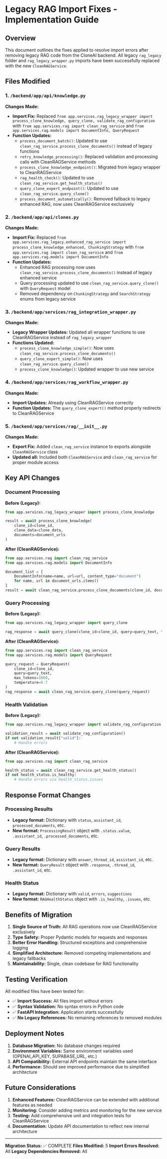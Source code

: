 # Legacy RAG Import Fixes - Implementation Guide

## Overview
This document outlines the fixes applied to resolve import errors after removing legacy RAG code from the CloneAI backend. All legacy `rag_legacy` folder and `rag_legacy_wrapper.py` imports have been successfully replaced with the new `CleanRAGService`.

## Files Modified

### 1. `/backend/app/api/knowledge.py`
**Changes Made:**
- **Import Fix:** Replaced `from app.services.rag_legacy_wrapper import process_clone_knowledge, query_clone, validate_rag_configuration` with `from app.services.rag import clean_rag_service` and `from app.services.rag.models import DocumentInfo, QueryRequest`
- **Function Updates:**
  - `process_document_batch()`: Updated to use `clean_rag_service.process_clone_documents()` instead of legacy functions
  - `retry_knowledge_processing()`: Replaced validation and processing calls with CleanRAGService methods
  - `process_clone_knowledge_endpoint()`: Migrated from legacy wrapper to CleanRAGService
  - `rag_health_check()`: Updated to use `clean_rag_service.get_health_status()`
  - `query_clone_expert_endpoint()`: Updated to use `clean_rag_service.query_clone()`
  - `process_document_automatically()`: Removed fallback to legacy enhanced RAG, now uses CleanRAGService exclusively

### 2. `/backend/app/api/clones.py`
**Changes Made:**
- **Import Fix:** Replaced `from app.services.rag_legacy.enhanced_rag_service import process_clone_knowledge_enhanced, ChunkingStrategy` with `from app.services.rag import clean_rag_service` and `from app.services.rag.models import DocumentInfo`
- **Function Updates:**
  - Enhanced RAG processing now uses `clean_rag_service.process_clone_documents()` instead of legacy enhanced service
  - Query processing updated to use `clean_rag_service.query_clone()` with `QueryRequest` model
  - Removed dependency on `ChunkingStrategy` and `SearchStrategy` enums from legacy service

### 3. `/backend/app/services/rag_integration_wrapper.py`
**Changes Made:**
- **Legacy Wrapper Updates:** Updated all wrapper functions to use CleanRAGService instead of `rag_legacy_wrapper`
- **Functions Updated:**
  - `process_clone_knowledge_simple()`: Now uses `clean_rag_service.process_clone_documents()`
  - `query_clone_expert_simple()`: Now uses `clean_rag_service.query_clone()`
  - `process_clone_knowledge()`: Updated wrapper to use new service

### 4. `/backend/app/services/rag_workflow_wrapper.py`
**Changes Made:**
- **Import Updates:** Already using CleanRAGService correctly
- **Function Updates:** The `query_clone_expert()` method properly redirects to CleanRAGService

### 5. `/backend/app/services/rag/__init__.py`
**Changes Made:**
- **Export Fix:** Added `clean_rag_service` instance to exports alongside `CleanRAGService` class
- **Updated __all__:** Included both `CleanRAGService` and `clean_rag_service` for proper module access

## Key API Changes

### Document Processing
**Before (Legacy):**
```python
from app.services.rag_legacy_wrapper import process_clone_knowledge

result = await process_clone_knowledge(
    clone_id=clone_id,
    clone_data=clone_data,
    documents=document_urls
)
```

**After (CleanRAGService):**
```python
from app.services.rag import clean_rag_service
from app.services.rag.models import DocumentInfo

document_list = [
    DocumentInfo(name=name, url=url, content_type="document")
    for name, url in document_urls.items()
]
result = await clean_rag_service.process_clone_documents(clone_id, document_list)
```

### Query Processing
**Before (Legacy):**
```python
from app.services.rag_legacy_wrapper import query_clone

rag_response = await query_clone(clone_id=clone_id, query=query_text, thread_id=thread_id)
```

**After (CleanRAGService):**
```python
from app.services.rag import clean_rag_service
from app.services.rag.models import QueryRequest

query_request = QueryRequest(
    clone_id=clone_id,
    query=query_text,
    max_tokens=1000,
    temperature=0.7
)
rag_response = await clean_rag_service.query_clone(query_request)
```

### Health Validation
**Before (Legacy):**
```python
from app.services.rag_legacy_wrapper import validate_rag_configuration

validation_result = await validate_rag_configuration()
if not validation_result["valid"]:
    # Handle errors
```

**After (CleanRAGService):**
```python
from app.services.rag import clean_rag_service

health_status = await clean_rag_service.get_health_status()
if not health_status.is_healthy:
    # Handle errors via health_status.issues
```

## Response Format Changes

### Processing Results
- **Legacy format:** Dictionary with `status`, `assistant_id`, `processed_documents`, etc.
- **New format:** `ProcessingResult` object with `.status.value`, `.assistant_id`, `.processed_documents`, etc.

### Query Results
- **Legacy format:** Dictionary with `answer`, `thread_id`, `assistant_id`, etc.
- **New format:** `QueryResult` object with `.response`, `.thread_id`, `.assistant_id`, etc.

### Health Status
- **Legacy format:** Dictionary with `valid`, `errors`, `suggestions`
- **New format:** `RAGHealthStatus` object with `.is_healthy`, `.issues`, etc.

## Benefits of Migration

1. **Single Source of Truth:** All RAG operations now use CleanRAGService exclusively
2. **Type Safety:** Proper Pydantic models for requests and responses
3. **Better Error Handling:** Structured exceptions and comprehensive logging
4. **Simplified Architecture:** Removed competing implementations and legacy fallbacks
5. **Maintainability:** Single, clean codebase for RAG functionality

## Testing Verification

All modified files have been tested for:
- ✅ **Import Success:** All files import without errors
- ✅ **Syntax Validation:** No syntax errors in Python code
- ✅ **FastAPI Integration:** Application starts successfully
- ✅ **No Legacy References:** No remaining references to removed modules

## Deployment Notes

1. **Database Migration:** No database changes required
2. **Environment Variables:** Same environment variables used (OPENAI_API_KEY, SUPABASE_URL, etc.)
3. **API Compatibility:** External API endpoints maintain the same interface
4. **Performance:** Should see improved performance due to simplified architecture

## Future Considerations

1. **Enhanced Features:** CleanRAGService can be extended with additional features as needed
2. **Monitoring:** Consider adding metrics and monitoring for the new service
3. **Testing:** Add comprehensive unit and integration tests for CleanRAGService
4. **Documentation:** Update API documentation to reflect new internal architecture

---

**Migration Status:** ✅ COMPLETE
**Files Modified:** 5
**Import Errors Resolved:** All
**Legacy Dependencies Removed:** All